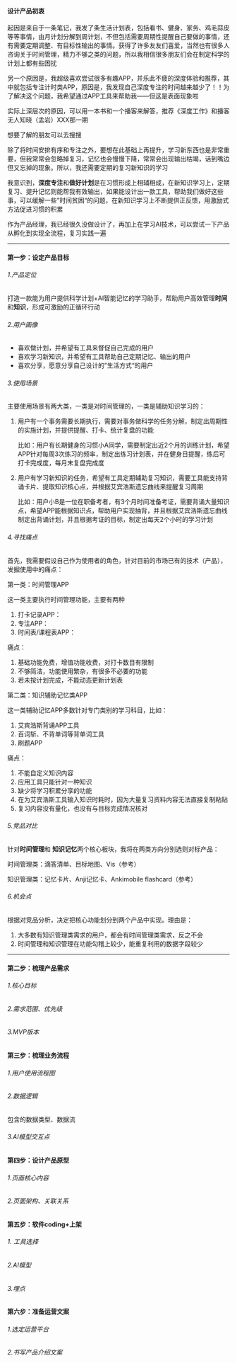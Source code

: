 #### 设计产品初衷

起因是来自于一条笔记，我发了条生活计划表，包括看书、健身、家务、鸡毛蒜皮等等事情，由月计划分解到周计划，不但包括需要周期性提醒自己要做的事情，还有需要定期调整、有目标性输出的事情。获得了许多友友们喜爱，当然也有很多人咨询关于时间管理，精力不够之类的问题，所以我相信很多朋友们会在制定科学的计划上都有些困扰

另一个原因是，我超级喜欢尝试很多有趣APP，并乐此不疲的深度体验和推荐，其中就包括专注计时类APP，原因是，我发现自己深度专注的时间越来越少了！！为了解决这个问题，我希望通过APP工具来帮助我——但这是表面现象啦

实际上深层次的原因，可以用一本书和一个播客来解答，推荐《深度工作》和播客无人知晓（孟岩）XXX那一期

想要了解的朋友可以去搜搜

除了将时间安排有序和专注之外，要想在此基础上再提升，学习新东西也是非常重要，但我常常会忽略掉复习，记忆也会慢慢下降，常常会出现输出枯竭，话到嘴边但又忘掉的现象。所以，我还需要定期的复习新知识的学习

我意识到，**深度专注**和**做好计划**是在习惯形成上相辅相成，在新知识学习上，定期复习、提升记忆则能帮我有效输出，如果能设计出一款工具，帮助我们做好这些事，可以缓解一些”时间贫困“的问题，在新知识学习上不断提供正反馈，用激励式方法促进习惯的积累

作为产品经理，我已经很久没做设计了，再加上在学习AI技术，可以尝试一下产品从孵化到实现全流程，复习实践一遍

***



#### 第一步：设定产品目标

###### 1.产品定位

打造一款能为用户提供科学计划+AI智能记忆的学习助手，帮助用户高效管理**时间**和**知识**，形成可激励的正循环行动 

###### 2.用户画像

- 喜欢做计划，并希望有工具来督促自己完成的用户
- 喜欢学习新知识，并希望有工具帮助自己定期记忆、输出的用户
- 喜欢分享，愿意分享自己设计的”生活方式“的用户

###### 3.使用场景

主要使用场景有两大类，一类是对时间管理的，一类是辅助知识学习的：

1. 用户有一个事务需要长期执行，需要对事务做科学的任务分解，制定出周期性的实施计划，并提供提醒、打卡、统计复盘的功能

   比如：用户有长期健身的习惯小A同学，需要制定出近2个月的训练计划，希望APP针对每周3次练习的频率，制定出练习计划表，并在健身日提醒，练后可打卡完成度，每月末复盘完成度

2. 用户有学习新知识的任务，希望有工具定期辅助复习知识，需要工具能支持背诵卡片、提取知识核心点，并根据艾宾浩斯遗忘曲线来提醒复习周期

   比如：用户小B是一位在职备考者，有3个月时间准备考证，需要背诵大量知识点，希望APP能根据知识点，帮助用户实现抽背，并且根据艾宾浩斯遗忘曲线制定出背诵计划，并且根据考证的目标，制定出每天2个小时的学习计划

###### 4.寻找痛点

首先，我需要假设自己作为使用者的角色，针对目前的市场已有的技术（产品），发掘使用中的痛点：

第一类：时间管理APP

这一类主要执行时间管理功能，主要有两种

1. 打卡记录APP：
2. 专注APP：
3. 时间表/课程表APP：


痛点：

1. 基础功能免费，增值功能收费，对打卡数目有限制
2. 不够简洁，功能使用繁杂，有很多不必要的功能
3. 若未按计划完成，不能动态更新计划表



第二类：知识辅助记忆类APP

这一类辅助记忆APP多数针对专门类别的学习科目，比如：

1. 艾宾浩斯背诵APP工具
2. 百词斩、不背单词等背单词工具
3. 刷题APP

痛点：

1. 不能自定义知识内容
2. 应用工具只能针对一种知识
3. 缺少将学习积累分享的功能
4. 在为艾宾浩斯工具输入知识时耗时，因为大量复习资料内容无法直接复制粘贴
5. 复习内容没有量化，也没有与目标完成情况核对

###### 5.竞品对比

针对**时间管理**和 **知识记忆**两个核心板块，我将在两类方向分别选则对标产品：

时间管理类：滴答清单、目标地图、Vis（参考）

知识管理类：记忆卡片、Anji记忆卡、Ankimobile flashcard（参考）





###### 6.机会点

根据对竞品分析，决定把核心功能划分到两个产品中实现。理由是：

1. 大多数有知识管理类需求的用户，都会有时间管理类需求，反之不会
2. 时间管理和知识管理在功能勾稽上较少，能重复利用的数据字段较少

***



#### 第二步：梳理产品需求

###### 1.核心目标

###### 2.需求范围、优先级

###### 3.MVP版本

#### 第三步：梳理业务流程

###### 1.用户使用流程图

###### 2.数据逻辑

包含的数据类型、数据流

###### 3.AI模型交互点

#### 第四步：设计产品原型

###### 1.页面核心内容

###### 2.页面架构、关联关系



#### 第五步：软件coding+上架

###### 1. 工具选择

###### 2.AI模型

###### 3.埋点

#### 第六步：准备运营文案

###### 1.选定运营平台

###### 2.书写产品介绍文案